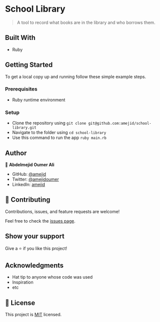 # School Library

> A tool to record what books are in the library and who borrows them.

## Built With

- Ruby

## Getting Started

To get a local copy up and running follow these simple example steps.

### Prerequisites

- Ruby runtime environment

### Setup

- Clone the repository using `git clone git@github.com:amejid/school-library.git`
- Navigate to the folder using `cd school-library`
- Use this command to run the app `ruby main.rb`

## Author

👤 **Abdelmejid Oumer Ali**

- GitHub: [@amejid](https://github.com/amejid)
- Twitter: [@amejidoumer](https://twitter.com/amejidoumer)
- LinkedIn: [amejid](https://linkedin.com/in/amejid)

## 🤝 Contributing

Contributions, issues, and feature requests are welcome!

Feel free to check the [issues page](../../issues/).

## Show your support

Give a ⭐️ if you like this project!

## Acknowledgments

- Hat tip to anyone whose code was used
- Inspiration
- etc

## 📝 License

This project is [MIT](./MIT.md) licensed.
